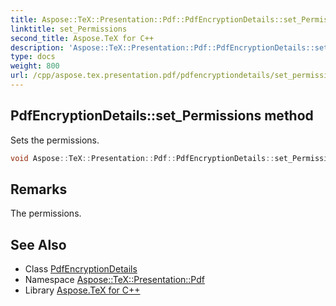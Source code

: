 ```yaml
---
title: Aspose::TeX::Presentation::Pdf::PdfEncryptionDetails::set_Permissions method
linktitle: set_Permissions
second_title: Aspose.TeX for C++
description: 'Aspose::TeX::Presentation::Pdf::PdfEncryptionDetails::set_Permissions method. Sets the permissions in C++.'
type: docs
weight: 800
url: /cpp/aspose.tex.presentation.pdf/pdfencryptiondetails/set_permissions/
---
```

## PdfEncryptionDetails::set_Permissions method


Sets the permissions.

```cpp
void Aspose::TeX::Presentation::Pdf::PdfEncryptionDetails::set_Permissions(int32_t value)
```

## Remarks


The permissions. 
## See Also

* Class [PdfEncryptionDetails](../)
* Namespace [Aspose::TeX::Presentation::Pdf](../../)
* Library [Aspose.TeX for C++](../../../)
